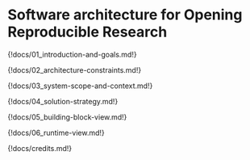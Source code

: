 # Software architecture for Opening Reproducible Research

{!docs/01_introduction-and-goals.md!}

{!docs/02_architecture-constraints.md!}

{!docs/03_system-scope-and-context.md!}

{!docs/04_solution-strategy.md!}

{!docs/05_building-block-view.md!}

{!docs/06_runtime-view.md!}

{!docs/credits.md!}